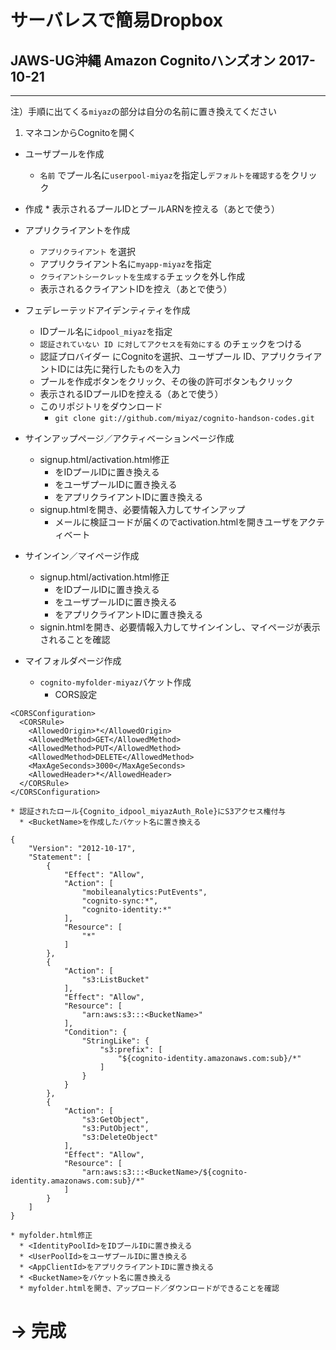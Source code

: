 # サーバレスで簡易Dropbox
## JAWS-UG沖縄 Amazon Cognitoハンズオン 2017-10-21
---

注）手順に出てくる`miyaz`の部分は自分の名前に置き換えてください

1. マネコンからCognitoを開く
  * ユーザプールを作成
    * `名前` でプール名に`userpool-miyaz`を指定し`デフォルトを確認する`をクリック 
   * 作成
    * 表示されるプールIDとプールARNを控える（あとで使う）
  * アプリクライアントを作成
    * `アプリクライアント` を選択
    * アプリクライアント名に`myapp-miyaz`を指定
    * `クライアントシークレットを生成する`チェックを外し作成
    * 表示されるクライアントIDを控え（あとで使う）
  * フェデレーテッドアイデンティティを作成
    * IDプール名に`idpool_miyaz`を指定
    * `認証されていない ID に対してアクセスを有効にする` のチェックをつける
    * 認証プロバイダー にCognitoを選択、ユーザプール ID、アプリクライアントIDには先に発行したものを入力
    * プールを作成ボタンをクリック、その後の許可ボタンもクリック
    * 表示されるIDプールIDを控える（あとで使う）
    * このリポジトリをダウンロード
      * `git clone git://github.com/miyaz/cognito-handson-codes.git`
  * サインアップページ／アクティベーションページ作成
    * signup.html/activation.html修正
      * <IdentityPoolId>をIDプールIDに置き換える
      * <UserPoolId>をユーザプールIDに置き換える
      * <AppClientId>をアプリクライアントIDに置き換える
    * signup.htmlを開き、必要情報入力してサインアップ
      * メールに検証コードが届くのでactivation.htmlを開きユーザをアクティベート
  * サインイン／マイページ作成
    * signup.html/activation.html修正
      * <IdentityPoolId>をIDプールIDに置き換える
      * <UserPoolId>をユーザプールIDに置き換える
      * <AppClientId>をアプリクライアントIDに置き換える
    * signin.htmlを開き、必要情報入力してサインインし、マイページが表示されることを確認

  * マイフォルダページ作成
    * `cognito-myfolder-miyaz`バケット作成
      * CORS設定
```
<CORSConfiguration>
  <CORSRule>
    <AllowedOrigin>*</AllowedOrigin>
    <AllowedMethod>GET</AllowedMethod>
    <AllowedMethod>PUT</AllowedMethod>
    <AllowedMethod>DELETE</AllowedMethod>
    <MaxAgeSeconds>3000</MaxAgeSeconds>
    <AllowedHeader>*</AllowedHeader>
  </CORSRule>
</CORSConfiguration>
```
    * 認証されたロール{Cognito_idpool_miyazAuth_Role}にS3アクセス権付与
      * <BucketName>を作成したバケット名に置き換える
```
{
    "Version": "2012-10-17",
    "Statement": [
        {
            "Effect": "Allow",
            "Action": [
                "mobileanalytics:PutEvents",
                "cognito-sync:*",
                "cognito-identity:*"
            ],
            "Resource": [
                "*"
            ]
        },
        {
            "Action": [
                "s3:ListBucket"
            ],
            "Effect": "Allow",
            "Resource": [
                "arn:aws:s3:::<BucketName>"
            ],
            "Condition": {
                "StringLike": {
                    "s3:prefix": [
                        "${cognito-identity.amazonaws.com:sub}/*"
                    ]
                }
            }
        },
        {
            "Action": [
                "s3:GetObject",
                "s3:PutObject",
                "s3:DeleteObject"
            ],
            "Effect": "Allow",
            "Resource": [
                "arn:aws:s3:::<BucketName>/${cognito-identity.amazonaws.com:sub}/*"
            ]
        }
    ]
}
```
    * myfolder.html修正
      * <IdentityPoolId>をIDプールIDに置き換える
      * <UserPoolId>をユーザプールIDに置き換える
      * <AppClientId>をアプリクライアントIDに置き換える
      * <BucketName>をバケット名に置き換える
      * myfolder.htmlを開き、アップロード／ダウンロードができることを確認

# → 完成
